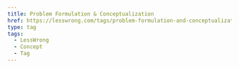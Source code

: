 ```yaml
---
title: Problem Formulation & Conceptualization
href: https://lesswrong.com/tags/problem-formulation-and-conceptualization
type: tag
tags:
  - LessWrong
  - Concept
  - Tag
---
```


